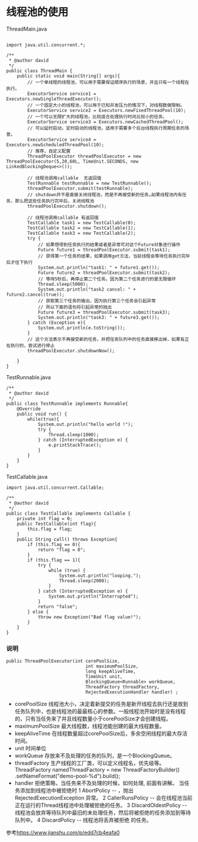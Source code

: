 # 线程池的使用
ThreadMain.java
```

import java.util.concurrent.*;

/**
 * @author david
 */
public class ThreadMain {
    public static void main(String[] args){
        // 一个单线程的线程池，可以用于需要保证顺序执行的场景，并且只有一个线程在执行。
        ExecutorService service1 = Executors.newSingleThreadExecutor();
        // 一个固定大小的线程池，可以用于已知并发压力的情况下，对线程数做限制。
        ExecutorService service2 = Executors.newFixedThreadPool(10);
        // 一个可以无限扩大的线程池，比较适合处理执行时间比较小的任务。
        ExecutorService service3 = Executors.newCachedThreadPool();
        // 可以延时启动，定时启动的线程池，适用于需要多个后台线程执行周期任务的场景。
        ExecutorService service4 = Executors.newScheduledThreadPool(10);
        // 推荐，自定义配置
        ThreadPoolExecutor threadPoolExecutor = new ThreadPoolExecutor(5,20,60L, TimeUnit.SECONDS, new LinkedBlockingDeque<>());

        // 线程池调用callable  无返回值
        TestRunnable testRunnable = new TestRunnable();
        threadPoolExecutor.submit(testRunnable);
        // shutdown并不是直接关闭线程池，而是不再接受新的任务…如果线程池内有任务，那么把这些任务执行完毕后，关闭线程池
        threadPoolExecutor.shutdown();

        // 线程池调用callable 有返回值
        TestCallable task1 = new TestCallable(0);
        TestCallable task2 = new TestCallable(1);
        TestCallable task3 = new TestCallable(2);
        try {
            // 如果想得到任务执行的结果或者是异常可对这个Future对象进行操作
            Future future1 = threadPoolExecutor.submit(task1);
            // 获得第一个任务的结果，如果调用get方法，当前线程会等待任务执行完毕后才往下执行
            System.out.println("task1: " + future1.get());
            Future future2 = threadPoolExecutor.submit(task2);
            // 等待5秒后，再停止第二个任务。因为第二个任务进行的是无限循环
            Thread.sleep(5000);
            System.out.println("task2 cancel: " + future2.cancel(true));
            // 获取第三个任务的输出，因为执行第三个任务会引起异常
            // 所以下面的语句将引起异常的抛出
            Future future3 = threadPoolExecutor.submit(task3);
            System.out.println("task3: " + future3.get());
        } catch (Exception e){
            System.out.println(e.toString());
        }
        // 这个方法表示不再接受新的任务，并把任务队列中的任务直接移出掉，如果有正在执行的，尝试进行停止
        threadPoolExecutor.shutdownNow();

    }
}

```

TestRunnable.java
```
/**
 * @author david
 */
public class TestRunnable implements Runnable{
    @Override
    public void run() {
        while(true){
            System.out.println("hello world !");
            try {
                Thread.sleep(1000);
            } catch (InterruptedException e) {
                e.printStackTrace();
            }
        }
    }
}
```

TestCallable.java
```
import java.util.concurrent.Callable;

/**
 * @author david
 */
public class TestCallable implements Callable {
    private int flag = 0;
    public TestCallable(int flag){
        this.flag = flag;
    }
    public String call() throws Exception{
        if (this.flag == 0){
            return "flag = 0";
        }
        if (this.flag == 1){
            try {
                while (true) {
                    System.out.println("looping.");
                    Thread.sleep(2000);
                }
            } catch (InterruptedException e) {
                System.out.println("Interrupted");
            }
            return "false";
        } else {
            throw new Exception("Bad flag value!");
        }
    }
}

```

### 说明
```
public ThreadPoolExecutor(int corePoolSize,
                              int maximumPoolSize,
                              long keepAliveTime,
                              TimeUnit unit,
                              BlockingQueue<Runnable> workQueue,
                              ThreadFactory threadFactory,
                              RejectedExecutionHandler handler) ;
```
- corePoolSize
线程池大小，决定着新提交的任务是新开线程去执行还是放到任务队列中，也是线程池的最最核心的参数。一般线程池开始时是没有线程的，只有当任务来了并且线程数量小于corePoolSize才会创建线程。
- maximumPoolSize
最大线程数，线程池能创建的最大线程数量。
- keepAliveTime
在线程数量超过corePoolSize后，多余空闲线程的最大存活时间。
- unit
时间单位
- workQueue
存放来不及处理的任务的队列，是一个BlockingQueue。
- threadFactory
生产线程的工厂类，可以定义线程名，优先级等。
ThreadFactory namedThreadFactory = new ThreadFactoryBuilder()
              .setNameFormat("demo-pool-%d").build();
- handler
拒绝策略，当任务来不及处理的时候，如何处理, 前面有讲解。
当任务添加到线程池中被拒绝时
1 AbortPolicy -- ，抛出 RejectedExecutionException 异常。
2 CallerRunsPolicy -- 会在线程池当前正在运行的Thread线程池中处理被拒绝的任务。
3 DiscardOldestPolicy -- 线程池会放弃等待队列中最旧的未处理任务，然后将被拒绝的任务添加到等待队列中。
4 DiscardPolicy -- 线程池将丢弃被拒绝 的任务。


参考<https://www.jianshu.com/p/edd7cb4eafa0>
